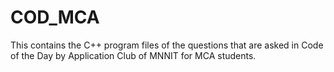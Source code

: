 # COD_MCA
This contains the C++ program files of the questions that are asked in Code of the Day by Application Club of MNNIT for MCA students.
